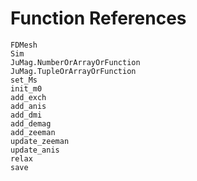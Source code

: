 # Function References

```@docs
FDMesh
Sim
JuMag.NumberOrArrayOrFunction
JuMag.TupleOrArrayOrFunction
set_Ms
init_m0
add_exch
add_anis
add_dmi
add_demag
add_zeeman
update_zeeman
update_anis
relax
save
```
